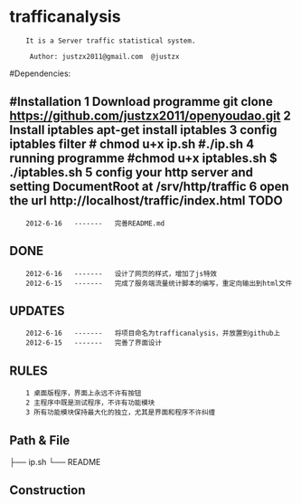 # trafficanalysis

        It is a Server traffic statistical system.

         Author: justzx2011@gmail.com  @justzx
        

#Dependencies:
        
#Installation
        1 Download programme
         git clone https://github.com/justzx2011/openyoudao.git
        2 Install iptables 
         apt-get install iptables
        3 config iptables filter 
         # chmod u+x ip.sh
         #./ip.sh
        4 running programme
         #chmod u+x iptables.sh
         $ ./iptables.sh 
        5 config your http server and setting DocumentRoot at /srv/http/traffic
        6 open the url http://localhost/traffic/index.html
TODO
--------------
        2012-6-16   -------   完善README.md
DONE
-----  
        2012-6-16   -------   设计了网页的样式，增加了js特效
        2012-6-15   -------   完成了服务端流量统计脚本的编写，重定向输出到html文件
UPDATES
--------------
        2012-6-16   -------   将项目命名为trafficanalysis，并放置到github上
        2012-6-15   -------   完善了界面设计
RULES
----
        1 桌面版程序，界面上永远不许有按钮
        2 主程序中既是测试程序，不许有功能模块
        3 所有功能模块保持最大化的独立，尤其是界面和程序不许纠缠


Path & File
----
<p>
├── ip.sh
└── README
</p>

Construction
----

